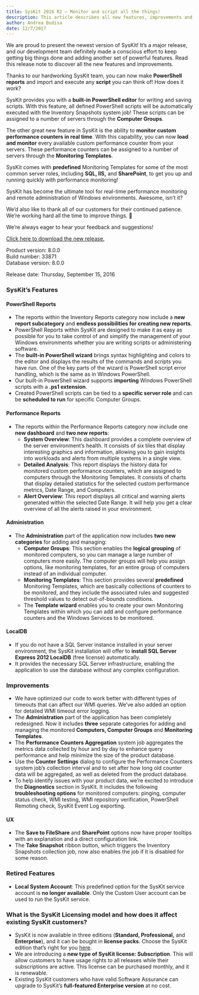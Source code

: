 ```yaml
---
title: SysKit 2016 R2 – Monitor and script all the things!
description: This article describes all new features, improvements and bug fixes delivered in SysKit 2016 R2.
author: Andrea Budisa
date: 12/7/2017
---
```


We are proud to present the newest version of SysKit! It’s a major release, and our development team definitely made a conscious effort to keep getting big things done and adding another set of powerful features. Read this release note to discover all the new features and improvements.

Thanks to our hardworking SysKit team, you can now make __PowerShell reports__ and import and execute any __script__ you can think of! How does it work?

SysKit provides you with a __built-in PowerShell editor__ for writing and saving scripts. With this feature, all defined PowerShell scripts will be automatically executed with the Inventory Snapshots system job! These scripts can be assigned to a number of servers through the __Computer Groups__.

The other great new feature in SysKit is the ability to __monitor custom performance counters in real time__. With this capability, you can now __load and monitor__ every available custom performance counter from your servers. These performance counters can be assigned to a number of servers through the __Monitoring Templates__.

SysKit comes with __predefined__ Monitoring Templates for some of the most common server roles, including __SQL, IIS,__ and __SharePoint__, to get you up and running quickly with performance monitoring!

SysKit has become the ultimate tool for real-time performance monitoring and remote administration of Windows environments. Awesome, isn’t it?

We’d also like to thank all of our customers for their continued patience. We’re working hard all the time to improve things. 🙂

We’re always eager to hear your feedback and suggestions!

[Click here to download the new release.](https://www.syskit.com/products/monitor/download)

Product version: 8.0.0  
Build number: 33871  
Database version: 8.0.0

Release date: Thursday, September 15, 2016

### SysKit’s Features

#### PowerShell Reports

+ The reports within the Inventory Reports category now include a __new report subcategory__ and __endless possibilities for creating new reports__.
+ PowerShell Reports within SysKit are designed to make it as easy as possible for you to take control of and simplify the management of your Windows environments whether you are writing scripts or administering software.
+ The __built-in PowerShell wizard__ brings syntax highlighting and colors to the editor and displays the results of the commands and scripts you have run. One of the key parts of the wizard is PowerShell script error handling, which is the same as in Windows PowerShell.
+ Our built-in PowerShell wizard supports __importing__ Windows PowerShell scripts with a __.ps1 extension__.
+ Created PowerShell scripts can be tied to a __specific server role__ and can be __scheduled to run__ for specific Computer Groups.

#### Performance Reports

+ The reports within the Performance Reports category now include one __new dashboard__ and __two new reports__:
   + __System Overview__: This dashboard provides a complete overview of the server environment’s health. It consists of six tiles that display interesting graphics and information, allowing you to gain insights into workloads and alerts from multiple systems in a single view.
   + __Detailed Analysis__: This report displays the history data for monitored custom performance counters, which are assigned to computers through the Monitoring Templates. It consists of charts that display detailed statistics for the selected custom performance metrics, Date Range, and Computers.
   + __Alert Overview__: This report displays all critical and warning alerts generated within the selected Date Range. It will help you get a clear overview of all the alerts raised in your environment.

#### Administration

+ The __Administration__ part of the application now includes __two new categories__ for adding and managing:
   + __Computer Groups__: This section enables the __logical grouping__ of monitored computers, so you can manage a large number of computers more easily. The computer groups will help you assign options, like monitoring templates, for an entire group of computers instead of an individual computer.
   + __Monitoring Templates__: This section provides several __predefined__ Monitoring Templates, which are basically collections of counters to be monitored, and they include the associated rules and suggested threshold values to detect out-of-bounds conditions.
   + The __Template wizard__ enables you to create your own Monitoring Templates within which you can add and configure performance counters and the Windows Services to be monitored.

#### LocalDB

+ If you do not have a SQL Server instance installed in your server environment, the SysKit installation will offer to __install SQL Server Express 2012 LocalDB__ (free license) automatically.
+ It provides the necessary SQL Server infrastructure, enabling the application to use the database without any complex configuration.

### Improvements

+ We have optimized our code to work better with different types of timeouts that can affect our WMI queries. We’ve also added an option for detailed WMI timeout error logging.
+ The __Administration__ part of the application has been completely redesigned. Now it includes __three__ separate categories for adding and managing the monitored __Computers, Computer Groups__ and __Monitoring Templates__.
+ The __Performance Counters Aggregation__ system job aggregates the metrics data collected by hour and by day to enhance query performance and help minimize the size of the product database.
+ Use the __Counter Settings__ dialog to configure the Performance Counters system job’s collection interval and to set after how long old counter data will be aggregated, as well as deleted from the product database.
+ To help identify issues with your product data, we’re excited to introduce the __Diagnostics__ section in SysKit. It includes the following __troubleshooting options__ for monitored computers: pinging, computer status check, WMI testing, WMI repository verification, PowerShell Remoting check, SysKit Event Log exporting.

#### UX

+ The __Save to FileShare__ and __SharePoint__ options now have proper tooltips with an explanation and a direct configuration link.
+ The __Take Snapshot__ ribbon button, which triggers the Inventory Snapshots collection job, now also enables the job if it is disabled for some reason.

### Retired Features

+ __Local System Account__: This predefined option for the SysKit service account is __no longer available__. Only the Custom User account can be used to run the SysKit service.

### What is the SysKit Licensing model and how does it affect existing SysKit customers?

+ SysKit is now available in three editions (__Standard, Professional,__ and __Enterprise__), and it can be bought in __license packs__. Choose the SysKit edition that’s right for you [here](https://www.syskit.com/products/monitor/pricing/features-by-edition).
+ We are introducing a __new type of SysKit license: Subscription__. This will allow customers to have usage rights to all releases while their subscriptions are active. This license can be purchased monthly, and it is renewable.
+ Existing SysKit customers who have valid Software Assurance can upgrade to SysKit’s __full-featured Enterprise version__ at no cost.